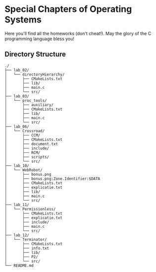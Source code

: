 # Special Chapters of Operating Systems

Here you'll find all the homeworks (don't cheat!). May the glory of the C programming language bless you!

## Directory Structure
```shell
./
├── lab_02/
│   └── directoryHierarchy/
│       ├── CMakeLists.txt
│       ├── lib/
│       ├── main.c
│       └── src/
├── lab_03/
│   └── proc_tools/
│       ├── auxiliary/
│       ├── CMakeLists.txt
│       ├── lib/
│       ├── main.c
│       └── src/
├── lab_06/
│   └── Crossroad/
│       ├── CCM/
│       ├── CMakeLists.txt
│       ├── document.txt
│       ├── include/
│       ├── RCM/
│       ├── scripts/
│       └── src/
├── lab_10/
│   └── WebRobot/
│       ├── bonus.png
│       ├── bonus.png:Zone.Identifier:$DATA
│       ├── CMakeLists.txt
│       ├── explicatie.txt
│       ├── lib/
│       ├── main.c
│       └── src/
├── lab_11/
│   └── Permissionless/
│       ├── CMakeLists.txt
│       ├── explicatie.txt
│       ├── include/
│       ├── main.c
│       └── src/
├── lab_12/
│   └── Terminator/
│       ├── CMakeLists.txt
│       ├── info.txt
│       ├── lib/
│       ├── P2/
│       └── src/
└── README.md
```
